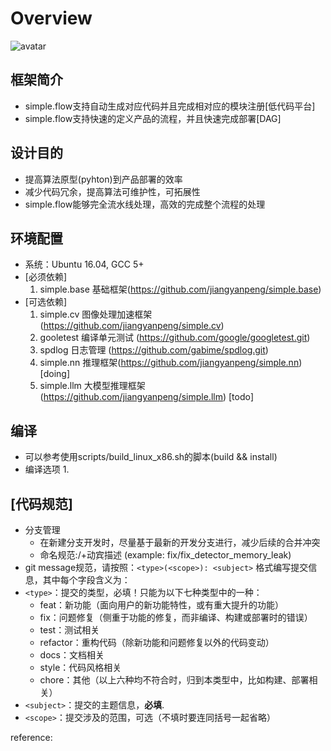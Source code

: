 # Overview

![avatar]()

## 框架简介

* simple.flow支持自动生成对应代码并且完成相对应的模块注册[低代码平台]
* simple.flow支持快速的定义产品的流程，并且快速完成部署[DAG]

## 设计目的

* 提高算法原型(pyhton)到产品部署的效率
* 减少代码冗余，提高算法可维护性，可拓展性
* simple.flow能够完全流水线处理，高效的完成整个流程的处理

## 环境配置

* 系统：Ubuntu 16.04, GCC 5+
* [必须依赖]
  1. simple.base 基础框架(https://github.com/jiangyanpeng/simple.base) 
* [可选依赖]
  1. simple.cv 图像处理加速框架(https://github.com/jiangyanpeng/simple.cv) 
  2. gooletest 编译单元测试 (https://github.com/google/googletest.git)
  3. spdlog 日志管理 (https://github.com/gabime/spdlog.git)
  4. simple.nn 推理框架(https://github.com/jiangyanpeng/simple.nn) [doing]
  5. simple.llm 大模型推理框架(https://github.com/jiangyanpeng/simple.llm) [todo]


## 编译

* 可以参考使用scripts/build_linux_x86.sh的脚本(build && install)
* 编译选项
  1. 


## [代码规范]
* 分支管理
  * 在新建分支开发时，尽量基于最新的开发分支进行，减少后续的合并冲突
  * 命名规范:<type>/+动宾描述 (example: fix/fix_detector_memory_leak)
* git message规范，请按照：`<type>(<scope>): <subject>` 格式编写提交信息，其中每个字段含义为：
* `<type>`：提交的类型，必填！只能为以下七种类型中的一种：
  * feat：新功能（面向用户的新功能特性，或有重大提升的功能）
  * fix：问题修复（侧重于功能的修复，而非编译、构建或部署时的错误）
  * test：测试相关
  * refactor：重构代码（除新功能和问题修复以外的代码变动）
  * docs：文档相关
  * style：代码风格相关
  * chore：其他（以上六种均不符合时，归到本类型中，比如构建、部署相关）
* `<subject>`：提交的主题信息，**必填**.
* `<scope>`：提交涉及的范围，可选（不填时要连同括号一起省略）

reference: 